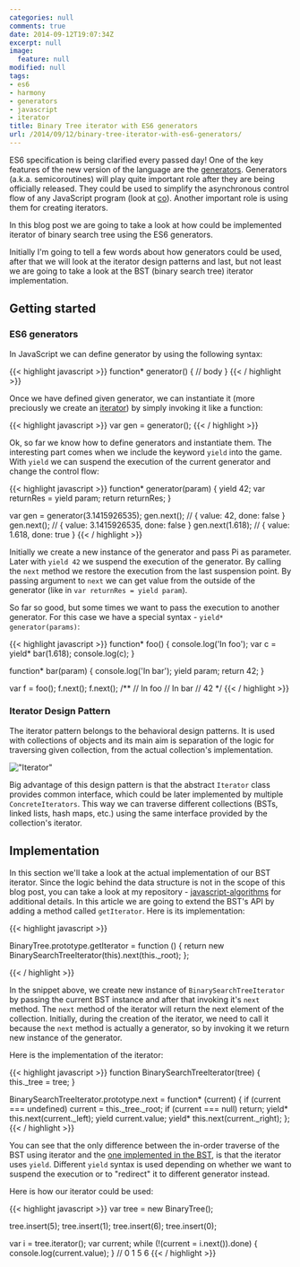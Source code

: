 ```yaml
---
categories: null
comments: true
date: 2014-09-12T19:07:34Z
excerpt: null
image:
  feature: null
modified: null
tags:
- es6
- harmony
- generators
- javascript
- iterator
title: Binary Tree iterator with ES6 generators
url: /2014/09/12/binary-tree-iterator-with-es6-generators/
---
```


ES6 specification is being clarified every passed day! One of the key features of the new version of the language are the [generators](https://en.wikipedia.org/wiki/Generator_(computer_programming)).
Generators (a.k.a. semicoroutines) will play quite important role after they are being officially released. They could be used to simplify the asynchronous control flow of any JavaScript program (look at [co](https://github.com/visionmedia/co)). Another important role is using them for creating iterators.

In this blog post we are going to take a look at how could be implemented iterator of binary search tree using the ES6 generators.

Initially I'm going to tell a few words about how generators could be used, after that we will look at the iterator design patterns and last, but not least we are going to take a look at the BST (binary search tree) iterator implementation.

## Getting started

### ES6 generators

In JavaScript we can define generator by using the following syntax:

{{< highlight javascript >}}
function* generator() {
  // body
}
{{< / highlight >}}

Once we have defined given generator, we can instantiate it (more preciously we create an [iterator](http://en.wikipedia.org/wiki/Generator_(computer_programming)#Uses)) by simply invoking it like a function:

{{< highlight javascript >}}
var gen = generator();
{{< / highlight >}}

Ok, so far we know how to define generators and instantiate them. The interesting part comes when we include the keyword `yield` into the game. With `yield` we can suspend the execution of the current generator and change the control flow:

{{< highlight javascript >}}
function* generator(param) {
  yield 42;
  var returnRes = yield param;
  return returnRes;
}

var gen = generator(3.1415926535);
gen.next(); // { value: 42, done: false }
gen.next(); // { value: 3.1415926535, done: false }
gen.next(1.618); // { value: 1.618, done: true }
{{< / highlight >}}

Initially we create a new instance of the generator and pass Pi as parameter. Later with `yield 42` we suspend the execution of the generator. By calling the `next` method we restore the execution from the last suspension point. By passing argument to `next` we can get value from the outside of the generator (like in `var returnRes = yield param`).

So far so good, but some times we want to pass the execution to another generator. For this case we have a special syntax - `yield* generator(params)`:

{{< highlight javascript >}}
function* foo() {
  console.log('In foo');
  var c = yield* bar(1.618);
  console.log(c);
}

function* bar(param) {
  console.log('In bar');
  yield param;
  return 42;
}

var f = foo();
f.next();
f.next();
/**
  // In foo
  // In bar
  // 42
*/
{{< / highlight >}}

### Iterator Design Pattern

The iterator pattern belongs to the behavioral design patterns. It is used with collections of objects and its main aim is separation of the logic for traversing given collection, from the actual collection's implementation.

!["Iterator"](/images/patterns/behavioral/iterator.svg "Iterator")

Big advantage of this design pattern is that the abstract `Iterator` class provides common interface, which could be later implemented by multiple `ConcreteIterators`. This way we can traverse different collections (BSTs, linked lists, hash maps, etc.) using the same interface provided by the collection's iterator.

## Implementation

In this section we'll take a look at the actual implementation of our BST iterator. Since the logic behind the data structure is not in the scope of this blog post, you can take a look at my repository - [javascript-algorithms](https://github.com/mgechev/javascript-algorithms/blob/master/src/data-structures/binary-search-tree.js) for additional details.
In this article we are going to extend the BST's API by adding a method called `getIterator`.
Here is its implementation:

{{< highlight javascript >}}

BinaryTree.prototype.getIterator = function () {
  return new BinarySearchTreeIterator(this).next(this._root);
};

{{< / highlight >}}

In the snippet above, we create new instance of `BinarySearchTreeIterator` by passing the current BST instance and after that invoking it's `next` method. The `next` method of the iterator will return the next element of the collection. Initially, during the creation of the iterator, we need to call it because the `next` method is actually a generator, so by invoking it we return new instance of the generator.

Here is the implementation of the iterator:

{{< highlight javascript >}}
function BinarySearchTreeIterator(tree) {
  this._tree = tree;
}

BinarySearchTreeIterator.prototype.next = function* (current) {
  if (current === undefined)
    current = this._tree._root;
  if (current === null)
    return;
  yield* this.next(current._left);
  yield current.value;
  yield* this.next(current._right);
};
{{< / highlight >}}

You can see that the only difference between the in-order traverse of the BST using iterator and the [one implemented in the BST](https://github.com/mgechev/javascript-algorithms/blob/master/src/data-structures/binary-search-tree.js#L65-L72), is that the iterator uses `yield`. Different `yield` syntax is used depending on whether we want to suspend the execution or to "redirect" it to different generator instead.

Here is how our iterator could be used:

{{< highlight javascript >}}
var tree = new BinaryTree();

tree.insert(5);
tree.insert(1);
tree.insert(6);
tree.insert(0);

var i = tree.iterator();
var current;
while (!(current = i.next()).done) {
  console.log(current.value);
}
// 0 1 5 6
{{< / highlight >}}
